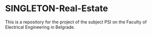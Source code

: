 # SINGLETON-Real-Estate
This is a repository for the project of the subject PSI on the Faculty of Electrical Engineering in Belgrade.
